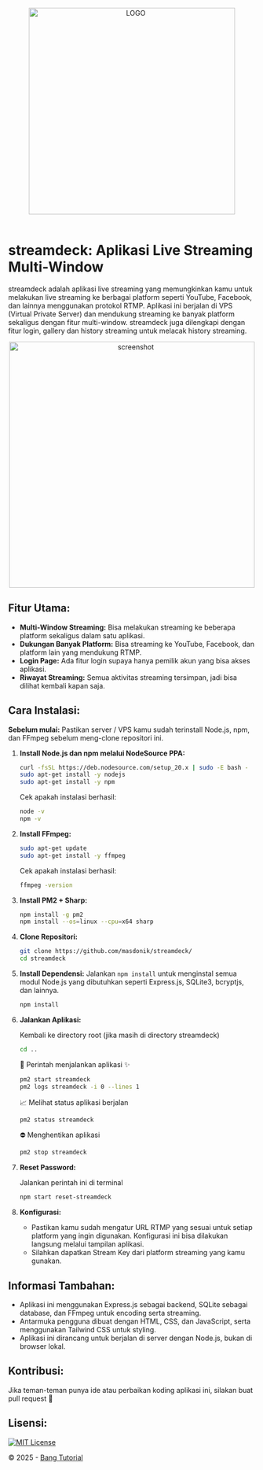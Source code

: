 <br>
<div align="center">
<img alt="LOGO" src="https://raw.githubusercontent.com/bangtutorial/streamflow/refs/heads/main/public/img/logo.png" width="420" height="auto" />
</div>
<br>



# streamdeck: Aplikasi Live Streaming Multi-Window

streamdeck adalah aplikasi live streaming yang memungkinkan kamu untuk melakukan live streaming ke berbagai platform seperti YouTube, Facebook, dan lainnya menggunakan protokol RTMP. Aplikasi ini berjalan di VPS (Virtual Private Server) dan mendukung streaming ke banyak platform sekaligus dengan fitur multi-window. streamdeck juga dilengkapi dengan fitur login, gallery dan history streaming untuk melacak history streaming.
   <p align="center">
   <img alt="screenshot" src="https://raw.githubusercontent.com/bangtutorial/streamflow/refs/heads/main/public/img/screenshot.jpg" width="500px" height="auto" />
   </p>

## Fitur Utama:

* **Multi-Window Streaming:** Bisa melakukan streaming ke beberapa platform sekaligus dalam satu aplikasi.
* **Dukungan Banyak Platform:** Bisa streaming ke YouTube, Facebook, dan platform lain yang mendukung RTMP.
* **Login Page:** Ada fitur login supaya hanya pemilik akun yang bisa akses aplikasi.
* **Riwayat Streaming:** Semua aktivitas streaming tersimpan, jadi bisa dilihat kembali kapan saja.

## Cara Instalasi:

**Sebelum mulai:** Pastikan server / VPS kamu sudah terinstall Node.js, npm, dan FFmpeg sebelum meng-clone repositori ini.

1. **Install Node.js dan npm melalui NodeSource PPA:**

   ```bash
   curl -fsSL https://deb.nodesource.com/setup_20.x | sudo -E bash -
   sudo apt-get install -y nodejs
   sudo apt-get install -y npm
   ```
   Cek apakah instalasi berhasil:
   ```bash
   node -v
   npm -v
   ```

2. **Install FFmpeg:**

   ```bash
   sudo apt-get update
   sudo apt-get install -y ffmpeg
   ```
   Cek apakah instalasi berhasil:
   ```bash
   ffmpeg -version
   ```
   
3. **Install PM2 + Sharp:**

   ```bash
   npm install -g pm2
   npm install --os=linux --cpu=x64 sharp
   ```

4. **Clone Repositori:**
   ```bash
   git clone https://github.com/masdonik/streamdeck/
   cd streamdeck
   ```

5. **Install Dependensi:**
   Jalankan `npm install` untuk menginstal semua modul Node.js yang dibutuhkan seperti Express.js, SQLite3, bcryptjs, dan lainnya.

   ```bash
   npm install
   ```

6. **Jalankan Aplikasi:**

   Kembali ke directory root (jika masih di directory streamdeck)
   ```bash
   cd ..
   ```

   🚀 Perintah menjalankan aplikasi ✨
   ```bash
   pm2 start streamdeck
   pm2 logs streamdeck -i 0 --lines 1
   ```

   📈 Melihat status aplikasi berjalan
   ```bash
   pm2 status streamdeck
   ```

   ⛔ Menghentikan aplikasi
   ```bash
   pm2 stop streamdeck
   ```

7. **Reset Password:**
   
   Jalankan perintah ini di terminal
   ```bash
   npm start reset-streamdeck
   ```

9. **Konfigurasi:**
    * Pastikan kamu sudah mengatur URL RTMP yang sesuai untuk setiap platform yang ingin digunakan. Konfigurasi ini bisa dilakukan langsung melalui tampilan aplikasi.
    * Silahkan dapatkan Stream Key dari platform streaming yang kamu gunakan.

## Informasi Tambahan:

* Aplikasi ini menggunakan Express.js sebagai backend, SQLite sebagai database, dan FFmpeg untuk encoding serta streaming.
* Antarmuka pengguna dibuat dengan HTML, CSS, dan JavaScript, serta menggunakan Tailwind CSS untuk styling.
* Aplikasi ini dirancang untuk berjalan di server dengan Node.js, bukan di browser lokal.

## Kontribusi:

Jika teman-teman punya ide atau perbaikan koding aplikasi ini, silakan buat pull request 🤝

## Lisensi:

[![MIT License](https://img.shields.io/badge/License-MIT-green.svg)](https://github.com/bangtutorial/streamdeck/blob/main/LICENSE)

© 2025 - [Bang Tutorial](https://youtube.com/bangtutorial)
